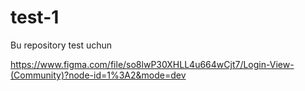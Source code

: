 # test-1
Bu repository test uchun

https://www.figma.com/file/so8lwP30XHLL4u664wCjt7/Login-View-(Community)?node-id=1%3A2&mode=dev
